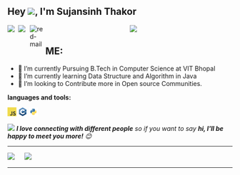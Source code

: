 ## Hey <img src="https://github.com/TheDudeThatCode/TheDudeThatCode/blob/master/Assets/Hi.gif" width="29px">, I'm Sujansinh Thakor
<img align='right' src="https://media.giphy.com/media/M9gbBd9nbDrOTu1Mqx/giphy.gif" width="230">

<a href="https://www.linkedin.com/in/sujansinh-thakor-1bb3a5205/">
  <img align="left" width="24px" src="https://raw.githubusercontent.com/peterthehan/peterthehan/master/assets/linkedin.svg"  />
</a>
<a href="https://twitter.com/Sujanthakor94">
  <img align="left" width="26px" src="https://raw.githubusercontent.com/peterthehan/peterthehan/master/assets/twitter.svg" />
</a>

<a href="mailto:sdthakor.8485@gmail.com"><img align="left" width="35px" src="https://i.ibb.co/827XzWZ/red-mail.png" alt="red-mail" border="0"></a>
<br>

## ME:

- 🔭 I’m currently Pursuing B.Tech in Computer Science at VIT Bhopal
- 🌱 I’m currently learning Data Structure and Algorithm in Java
- 👯 I’m looking to Contribute more in Open source Communities.

**languages and tools:**  

<code><img height="20" src="https://raw.githubusercontent.com/github/explore/80688e429a7d4ef2fca1e82350fe8e3517d3494d/topics/javascript/javascript.png"></code>
<code><img height="20" src="https://raw.githubusercontent.com/github/explore/80688e429a7d4ef2fca1e82350fe8e3517d3494d/topics/cpp/cpp.png"></code>
<code><img height="20" src="https://raw.githubusercontent.com/github/explore/80688e429a7d4ef2fca1e82350fe8e3517d3494d/topics/python/python.png"></code>



<img src="https://media.giphy.com/media/LnQjpWaON8nhr21vNW/giphy.gif" width="60"> <em><b>I love connecting with different people</b> so if you want to say <b>hi, I'll be happy to meet you more!</b> 😊</em>
<hr>
<p>
<img width='400' src="https://github-readme-streak-stats.herokuapp.com/?user=Sujansinh-thakor" /> &emsp; <img width='400' src="https://github-readme-stats.vercel.app/api?username=Sujansinh-thakor&show_icons=true&theme=dracula" />
</p>

<hr>

</p>


